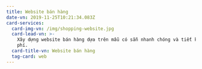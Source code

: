 ```yaml
---
title: Website bán hàng
date-vn: 2019-11-25T10:21:34.083Z
card-services:
  card-img-vn: /img/shopping-website.jpg
  card-lead-vn: >-
    Xây dựng website bán hàng dựa trên mẫu có sẵn nhanh chóng và tiết kiệm chi
    phí.
  card-title-vn: Website bán hàng
  tag-card: web
---
```


